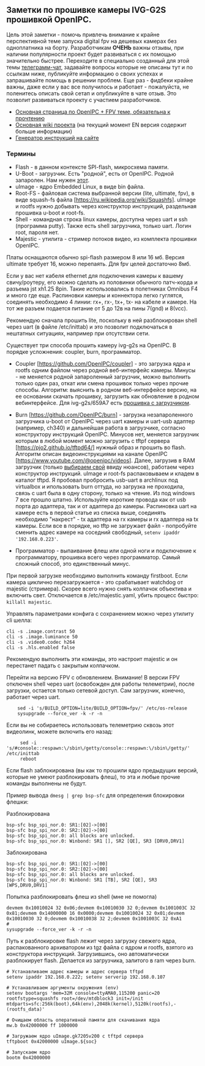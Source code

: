 ## Заметки по прошивке камеры IVG-G2S прошивкой OpenIPC.

Цель этой заметки - помочь привлечь внимание к крайне перспективной теме запуска digital fpv на дешевых камерах без одноплатника на борту.
Разработчикам **ОЧЕНЬ** важны отзывы, при наличии популярности проект будет развиваться с их помощью значительно быстрее.
Переходите в специально созданный для этой темы [телеграмм-чат](https://t.me/+BMyMoolVOpkzNWUy), задавайте вопросы которые не описаны тут и по ссылкам ниже, публикуйте информацию о своих успехах и запрашивайте помощь в решении проблем.
Еще раз - фидбеки крайне важны, даже если у вас все получилось и работает - пожалуйста, не поленитесь описать свой сетап и опубликуйте в чате отзыв. Это позволит развиваться проекту с участием разработчиков.

* [Основная страница по OpenIPC + FPV теме, обязательна к прочтению](https://github.com/OpenIPC/wiki/blob/master/ru/fpv.md)
* [Основная wiki проекта](https://github.com/OpenIPC/wiki) (на текущий момент EN версия содержит больше информации)
* [Генератор инструкций на сайте](https://openipc.org/supported-hardware/featured)


### Термины

* Flash - в данном контексте SPI-flash, микросхема памяти.
* U-Boot - загрузчик. Есть "родной", есть от OpenIPC. Родной запаролен. Нам нужен [этот](https://github.com/OpenIPC/sandbox-fpv/blob/master/gk7205v200_u-boot-for-telemetry.md).
* uImage - ядро Embedded Linux, в виде bin файла.
* Root-FS - файловая система выбранной версии (lite, ultimate, fpv), в виде squash-fs файла [https://ru.wikipedia.org/wiki/Squashfs]. uImage и rootfs нужно добывать через конструктор инструкций, раздельная прошивка u-boot и root-fs.
* Shell - командная строка linux камеры, доступна через uart и ssh (программа putty). Также есть shell загрузчика, только uart. Логин root, пароля нет.
* Majestic - утилита - стример потоков видео, из комплекта прошивки OpenIPC.

Платы оснащаются обычно spi-flash размером 8 или 16 мб. Версия ultimate требует 16, можно перепаять. Для fpv целей достаточно 8мб.

Если у вас нет кабеля ethernet для подключения камеры к вашему свичу/роутеру, его можно сделать из половинки обычного патч-корда и разъема jst xh1.25 8pin. Такие использовались в полетниках Omnibus F4 и много где еще.
Распиновки камеры и коннектора легко гуглятся, соединять необходимо 4 линии: rx+, rx-, tx+, tx- на кабеле и камере. На тот же разъем подается питание от 5 до 12в на пины 7(gnd) и 8(vcc).

Рекомендую сначала прошить lite, поскольку в ней разблокирован shell через uart (в файле /etc/inittab) и это позволит подключаться в нештатных ситуациях, например при отсутствии сети.

Существует три способа прошить камеру ivg-g2s на OpenIPC. В порядке усложнения: coupler, burn, программатор.

 - Coupler [https://github.com/OpenIPC/coupler] - это загрузка ядра и rootfs одним файлом через родной веб-интерфейс камеры. Минусы - не меняется родной запароленный
загрузчик, можно выполнить только один раз, откат или смена прошивок только через прочие способы.
Алгоритм: выяснить в родном веб-интерфейсе версию, на ее основании скачать прошивку, загрузить как обновление в родном вебинтерфейсе. Для ivg-g2s/659A7 есть [прошивка с загрузчиком](gk7205v200/659A7_OpenIPC_FPV.bin).

 - Burn [https://github.com/OpenIPC/burn] - загрузка незапароленного загрузчика u-boot от OpenIPC через uart камеры и uart-usb адаптер (например, ch340) и дальнейшая работа в загрузчике, согласно конструктору инструкций OpenIPC.
Минусов нет, меняется загрузчик которым в любой момент можно загрузить с tftpf сервера [https://pjo2.github.io/tftpd64/] нужный образ и прошить во flash.
Алгоритм описан видеоинструкциями на канале OpenIPC [https://www.youtube.com/@openipc/videos]. Далее, загрузив в RAM загрузчик (только [выбираем свой](gk7205v200_u-boot-7502v200-for-telemetry.md) ввиду нюансов), работаем через конструктор инструкций. uImage и root-fs распаковываем и кладем в каталог tftpd.
Я пробовал пробросить usb-uart в archlinux под virtualbox и ипользовать burn оттуда, но загрузка не проходила, связь с uart была в одну сторону, только на чтение. Из под windows 7 все прошло штатно.
Используйте короткие провода как от usb порта до адаптера, так и от адаптера до камеры. Распиновка uart на камере есть в первой статье из списка выше, соединять необходимо "накрест" - tx адаптера на rx камеры и rx адаптера на tx камеры.
Если все в порядке, но tftp не загружает файл - попробуйте сменить адрес камере на соседний свободный, `setenv ipaddr '192.168.0.223'`.

 - Программатор - выпаивание флеш или одной ноги и подключение к программатору, прошивка всего через программатор.
Самый сложный способ, это единственный минус.

При первой загрузке необходимо выполнить команду firstboot.
Если камера циклично перезагружается - это срабатывает watchdog от majestic (стримера). Скорее всего нужно снять колпачок объектива и включить свет. Отключается в /etc/majestic.yaml, убить процесс быстро: `killall majestic`.

Управлять параметрами конфига с сохранением можно через утилиту cli шелла:
```
cli -s .image.contrast 50
cli -s .image.luminance 50
cli -s .video0.codec h264
cli -s .hls.enabled false
```
Рекомендую выполнить эти команды, это настроит majestic и он перестанет падать с закрытым колпачком.

Перейти на версию FPV с обновлением. Внимание! В версии FPV отключен shell через uart (освобожден для работы телеметрии), после загрузки, остается только сетевой доступ. Сам загрузчик, конечно, работает через uart.
```
    sed -i 's/BUILD_OPTION=lite/BUILD_OPTION=fpv/' /etc/os-release
    sysupgrade --force_ver -k -r -n
```
Если вы не собираетесь использовать телеметрию сквозь этот видеолинк, можете включить его назад:
```
     sed -i 's/#console::respawn:\/sbin\/getty/console::respawn:\/sbin\/getty/' /etc/inittab
     reboot
```
Если flash заблокирована (вы как то прошили ядро предыдущих версий, которые не умеют разблокировать флеш), то эта и любые прочие команды выполнены не будут.

Пример вывода `dmesg | grep bsp-sfc` для определения блокировки флешки:

Разблокирована
```
bsp-sfc bsp_spi_nor.0: SR1:[02]->[00]
bsp-sfc bsp_spi_nor.0: SR2:[02]->[00]
bsp-sfc bsp_spi_nor.0: all blocks are unlocked.
bsp-sfc bsp_spi_nor.0: Winbond: SR1 [], SR2 [QE], SR3 [DRV0,DRV1]
```

Заблокирована
```
bsp-sfc bsp_spi_nor.0: SR1:[02]->[00]
bsp-sfc bsp_spi_nor.0: SR2:[02]->[00]
bsp-sfc bsp_spi_nor.0: all blocks are unlocked.
bsp-sfc bsp_spi_nor.0: Winbond: SR1 [TB], SR2 [QE], SR3 [WPS,DRV0,DRV1]
```

Попытка разблокировать флеш из shell (мне не помогла)
```
devmem 0x10010024 32 0x06;devmem 0x10010030 32 0;devmem 0x1001003C 32 0x81;devmem 0x14000000 16 0x0000;devmem 0x10010024 32 0x01;devmem 0x10010030 32 0;devmem 0x10010038 32 2;devmem 0x1001003C 32 0xA1
#
sysupgrade --force_ver -k -r -n
```

Путь к разблокировке flash лежит через загрузку свежего ядра, распакованного архиватором из tgz файла с ядром и rootfs, взятого из конструктора инструкций. Загрузившись, оно автоматически разблокирует flash. Делается из загрузчика, залитого в ram через burn.

```
# Устанавливаем адрес камеры и адрес сервера tftpd
setenv ipaddr 192.168.0.222; setenv serverip 192.168.0.107

# Устанавливаем аргументы окружения (env)
setenv bootargs 'mem=32M console=ttyAMA0,115200 panic=20 rootfstype=squashfs root=/dev/mtdblock3 init=/init mtdparts=sfc:256k(boot),64k(env),2048k(kernel),5120k(rootfs),-(rootfs_data)'

# Очищаем область оперативной памяти для скачивания ядра
mw.b 0x42000000 ff 1000000

# Загружаем ядро uImage.gk7205v200 с tftpd сервера
tftpboot 0x42000000 uImage.${soc}

# Запускаем ядро
bootm 0x42000000
```
